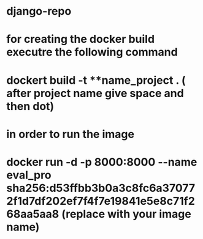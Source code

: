 # django-repo

# for creating the docker build executre the following command 
# dockert build -t **name_project . ( after project name give space and then dot)
# in order to run the image 
# docker run -d -p 8000:8000 --name eval_pro sha256:d53ffbb3b0a3c8fc6a370772f1d7df202ef7f4f7e19841e5e8c71f268aa5aa8 (replace with your image name)
